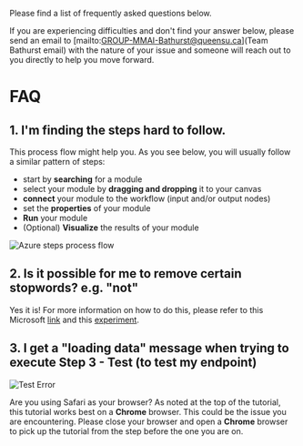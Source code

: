 Please find a list of frequently asked questions below. 

If you are experiencing difficulties and don't find your answer below, please send an email to [mailto:GROUP-MMAI-Bathurst@queensu.ca](Team Bathurst email) with the nature of your issue and someone will reach out to you directly to help you move forward.

# **FAQ**

## **1. I'm finding the steps hard to follow.**

This process flow might help you. As you see below, you will usually follow a similar pattern of steps:
* start by **searching** for a module
* select your module by **dragging and dropping** it to your canvas
* **connect** your module to the workflow (input and/or output nodes)
* set the **properties** of your module
* **Run** your module
* (Optional) **Visualize** the results of your module


![Azure steps process flow](https://user-images.githubusercontent.com/55206834/86854904-5bb61900-c087-11ea-80a3-286c78de2638.jpg)

## **2. Is it possible for me to remove certain stopwords? e.g. "not"**

Yes it is! For more information on how to do this, please refer to this Microsoft [link](https://docs.microsoft.com/en-us/azure/machine-learning/studio-module-reference/preprocess-text#bkmk_TechnicalNotes) and this [experiment](https://gallery.azure.ai/Experiment/How-to-modify-default-stopword-list-1). 

## **3. I get a "loading data" message when trying to execute Step 3 - Test (to test my endpoint)**

![Test Error](https://user-images.githubusercontent.com/55206834/87231115-6d970500-c382-11ea-9d7b-d0683a351d3c.jpg)

Are you using Safari as your browser? As noted at the top of the tutorial, this tutorial works best on a **Chrome** browser. This could be the issue you are encountering.  Please close your browser and open a **Chrome** browser to pick up the tutorial from the step before the one you are on.
